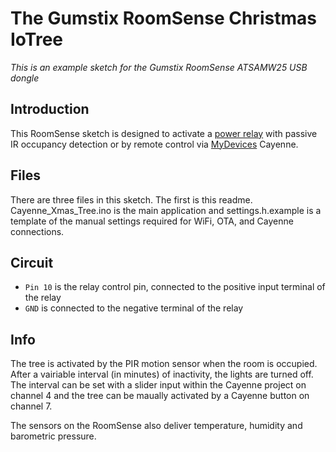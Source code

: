 # The Gumstix RoomSense Christmas IoTree
*This is an example sketch for the Gumstix RoomSense ATSAMW25 USB dongle* 

## Introduction

This RoomSense sketch is designed to activate a [power relay](http://digitalloggers.com) with passive IR occupancy detection or by remote control via [MyDevices](http://www.mydevices.com)  Cayenne.

## Files

There are three files in this sketch.  The first is this readme.  Cayenne_Xmas_Tree.ino is the main application and settings.h.example is a template of the manual settings required for WiFi, OTA, and Cayenne connections.

## Circuit

* `Pin 10` is the relay control pin, connected to the positive input terminal of the relay
* `GND` is connected to the negative terminal of the relay

## Info

The tree is activated by the PIR motion sensor when the room is occupied.  After a vairiable interval (in minutes) of inactivity, the lights are turned off.  The interval can be set with a slider input within the Cayenne project on channel 4 and the tree can be maually activated by a Cayenne button on channel 7.

The sensors on the RoomSense also deliver temperature, humidity and barometric pressure.
